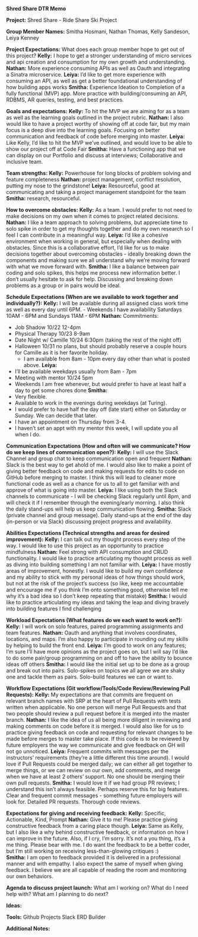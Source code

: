 **Shred Share DTR Memo**

**Project:** Shred Share - Ride Share Ski Project

**Group Member Names:** Smitha Hosmani, Nathan Thomas, Kelly Sandeson, Leiya Kenney

**Project Expectations:** What does each group member hope to get out of this project?
**Kelly:** I hope to get a stronger understanding of micro services and api creation and consumption for my own growth and understanding.
**Nathan:** More experience consuming APIs as well as Oauth and integrating a Sinatra microservice.
**Leiya:** I’d like to get more experience with consuming an API, as well as get a better foundational understanding of how building apps works
**Smitha:** Experience Ideation to Completion of a fully functional (MVP) app. More practice with building/consuming an API, RDBMS, AR queries, testing, and best practices.

**Goals and expectations:**
**Kelly:** To hit the MVP we are aiming for as a team as well as the learning goals outlined in the project rubric.
**Nathan:** I also would like to have a project worthy of showing off at code fair, but my main focus is a deep dive into the learning goals. Focusing on better communication and feedback of code before merging into master.
**Leiya:** Like Kelly, I’d like to hit the MVP we’ve outlined, and would love to be able to show our project off at Code Fair
**Smitha:** Have a functioning app that we can display on our Portfolio and discuss at interviews; Collaborative and inclusive team.

**Team strengths:**
**Kelly:** Powerhouse for long blocks of problem solving and feature completeness
**Nathan:** project management, conflict resolution, putting my nose to the grindstone!
**Leiya:** Resourceful, good at communicating and taking a project management standpoint for the team
**Smitha:** research, resourceful.

**How to overcome obstacles:**
**Kelly:** As a team. I would prefer to not need to make decisions on my own when it comes to project related decisions.
**Nathan:** I like a team approach to solving problems, but appreciate time to solo spike in order to get my thoughts together and do my own research so I feel I can contribute in a meaningful way.
**Leiya:** I’d like a cohesive environment when working in general, but especially when dealing with obstacles. Since this is a collaborative effort, I’d like for us to make decisions together about overcoming obstacles - ideally breaking down the components and making sure we all understand why we’re moving forward with what we move forward with.
**Smitha:** I like a balance between pair coding and solo spikes, this helps me process new information better. I don’t usually hesitate to ask for help. Discussing and breaking down problems as a group or in pairs would be ideal.

**Schedule Expectations (When are we available to work together and individually?):**
**Kelly:** I will be available during all assigned class work time as well as every day until 6PM.
	- Weekends I have availability Saturdays 10AM - 6PM and Sundays 11AM - 6PM
**Nathan:** Commitments:
  - Job Shadow 10/22 12-4pm
  - Physical Therapy 10/23 8-9am
  - Date Night w/ Camille 10/24 6:30pm (taking the rest of the night off)
  - Halloween 10/31 no plans, but should probably reserve a couple hours for Camille as it is her favorite holiday.
	- I am available from 8am - 10pm every day other than what is posted above.
**Leiya:**
  - I’ll be available weekdays usually from 8am - 7pm
  - Meeting with mentor 10/24 5pm
  - Weekends I am free whenever, but would prefer to have at least half a day to get some chores done
**Smitha:**
  - Very flexible.
  - Available to work in the evenings during weekdays (at Turing).
  - I would prefer to have half the day off (late start) either on Saturday or Sunday.  We can decide that later.
  - I have an appointment on Thursday from 3-4.
  - I haven’t set an appt with my mentor this week, I will update you all when I do.

**Communication Expectations (How and often will we communicate? How do we keep lines of communication open?):**
**Kelly:** I will use the Slack Channel and group chat to keep communication open and frequent
**Nathan:** Slack is the best way to get ahold of me. I would also like to make a point of giving better feedback on code and making requests for edits to code on GitHub before merging to master. I think this will lead to cleaner more functional code as well as a chance for us to all to get familiar with and approve of what is going into master.
**Leiya:** I like using both the Slack channels to communicate - I will be checking Slack regularly until 8pm, and will check it if I remember through the evening/early morning. I also think the daily stand-ups will help us keep communication flowing.
**Smitha:** Slack (private channel and group message). Daily stand-ups at the end of the day (in-person or via Slack) discussing project progress and availability.

**Abilities Expectations (Technical strengths and areas for desired improvement):**
**Kelly:** I can talk out my thought process every step of the way. I would like to use this project as an opportunity to practice mindfulness
**Nathan:** Feel strong with API consumption and CRUD functionality. I would like to practice articulating my thought process as well as diving into building something I am not familiar with.
**Leiya:** I have mostly areas of improvement, honestly. I would like to build my own confidence and my ability to stick with my personal ideas of how things should work, but not at the risk of the project’s success (so like, keep me accountable and encourage me if you think I’m onto something good, otherwise tell me why it’s a bad idea so I don’t keep repeating that mistake)
**Smitha:** I would like to practice articulating my ideas and taking the leap and diving bravely into building features I find challenging

**Workload Expectations (What features do we each want to work on?):**
**Kelly:** I will work on solo features, paired programming assignments and team features.
**Nathan:** Oauth and anything that involves coordinates, locations, and maps. I’m also happy to participate in rounding out my skills by helping to build the front end.
**Leiya:** I’m good to work on any features; I’m sure I’ll have more opinions as the project goes on, but I will say I’d like to do some pair/group programming on and off to have the ability to bounce ideas off others
**Smitha:** I would like the initial set up to be done as a group and break out into pairs. Solo-spikes on topics we all agree we are shaky one and tackle them as pairs. Solo-build features we can or want to.

**Workflow Expectations (Git workflow/Tools/Code Review/Reviewing Pull Requests):**
**Kelly:** My expectations are that commits are frequent on relevant branch names with SRP at the heart of Pull Requests with tests written when applicable. No one person will merge Pull Requests and that two people should review a pull request before it is merged into the master branch.
**Nathan:** I like the idea of us all being more diligent in reviewing and making comments on code before it is merged. I would also like for us to practice giving feedback on code and requesting for relevant changes to be made before merges to master take place. If this code is to be reviewed by future employers the way we communicate and give feedback on GH will not go unnoticed.
**Leiya:** Frequent commits with messages per the instructors’ requirements (they’re a little different this time around). I would love if Pull Requests could be merged daily; we can either all get together to merge things, or we can review on our own, add comments, and merge when we have at least 2 others’ support. No one should be merging their own pull requests.
**Smitha:** I would love it if we had group PR reviews; I understand this isn’t always feasible. Perhaps reserve this for big features. Clear and frequent commit messages - something future employers will look for. Detailed PR requests. Thorough code reviews.

**Expectations for giving and receiving feedback:**
**Kelly:** Specific, Actionable, Kind, Prompt
**Nathan:** Give it to me! Please practice giving constructive feedback from a caring place though.
**Leiya:** Same as Kelly, but I also like a why behind constructive feedback, or information on how I can improve in the future. Also, if I cry, I’m sorry. It’s not a you thing, it’s a me thing. Please bear with me. I do want the feedback to be a better coder, but I’m still working on receiving less-than-glowing critiques :)  
**Smitha:** I am open to feedback provided it is delivered in a professional manner and with empathy. I also expect the same of myself when giving feedback. I believe we are all capable of reading the room and monitoring our own behaviors.

**Agenda to discuss project launch:**
What am I working on?
What do I need help with?
What am I planning to do next?

**Ideas:**


**Tools:**
Github Projects
Slack
ERD Builder


**Additional Notes:**
